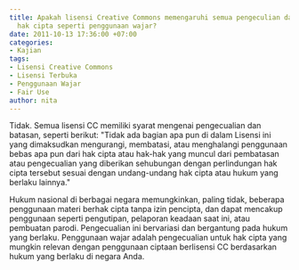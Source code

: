 ```yaml
---
title: Apakah lisensi Creative Commons memengaruhi semua pengeculian dan pembatasan
  hak cipta seperti penggunaan wajar?
date: 2011-10-13 17:36:00 +07:00
categories:
- Kajian
tags:
- Lisensi Creative Commons
- Lisensi Terbuka
- Penggunaan Wajar
- Fair Use
author: nita
---
```


Tidak. Semua lisensi CC memiliki syarat mengenai pengecualian dan batasan, seperti berikut: "Tidak ada bagian apa pun di dalam Lisensi ini yang dimaksudkan mengurangi, membatasi, atau menghalangi penggunaan bebas apa pun dari hak cipta atau hak-hak yang muncul dari pembatasan atau pengecualian yang diberikan sehubungan dengan perlindungan hak cipta tersebut sesuai dengan undang-undang hak cipta atau hukum yang berlaku lainnya."

Hukum nasional di berbagai negara memungkinkan, paling tidak, beberapa penggunaan materi berhak cipta tanpa izin pencipta, dan dapat mencakup penggunaan seperti pengutipan, pelaporan keadaan saat ini, atau pembuatan parodi. Pengecualian ini bervariasi dan bergantung pada hukum yang berlaku. Penggunaan wajar adalah pengecualian untuk hak cipta yang mungkin relevan dengan penggunaan ciptaan berlisensi CC berdasarkan hukum yang berlaku di negara Anda.